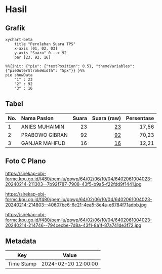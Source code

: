 # Hasil

## Grafik

```mermaid
xychart-beta
    title "Perolehan Suara TPS"
    x-axis [01, 02, 03]
    y-axis "Suara" 0 --> 92
    bar [23, 92, 16]
```

```mermaid
%%{init: {"pie": {"textPosition": 0.5}, "themeVariables": {"pieOuterStrokeWidth": "5px"}} }%%
pie showData
    "1" : 23
    "2" : 92
    "3" : 16
```

## Tabel

| No. | Nama Paslon    | Suara | Suara (raw) | Persentase |
|:--- |:-------------- | -----:| -----------:| ----------:|
| 1   | ANIES MUHAIMIN | 23    | [23][p-1]   | 17,56      |
| 2   | PRABOWO GIBRAN | 92    | [92][p-2]   | 70,23      |
| 3   | GANJAR MAHFUD  | 16    | [16][p-3]   | 12,21      |


[p-1]: https://github.com/gigit-pemilu/pemilu-2024-64-kalimantan-timur/blob/main/pilpres/hitung-suara/sub/64-kalimantan-timur/sub/02-kutai-kartanegara/sub/06-tenggarong/sub/1004-timbau/sub/023-tps/sub/paslon-1.txt
[p-2]: https://github.com/gigit-pemilu/pemilu-2024-64-kalimantan-timur/blob/main/pilpres/hitung-suara/sub/64-kalimantan-timur/sub/02-kutai-kartanegara/sub/06-tenggarong/sub/1004-timbau/sub/023-tps/sub/paslon-2.txt
[p-3]: https://github.com/gigit-pemilu/pemilu-2024-64-kalimantan-timur/blob/main/pilpres/hitung-suara/sub/64-kalimantan-timur/sub/02-kutai-kartanegara/sub/06-tenggarong/sub/1004-timbau/sub/023-tps/sub/paslon-3.txt

## Foto C Plano

https://sirekap-obj-formc.kpu.go.id/f480/pemilu/ppwp/64/02/06/10/04/6402061004023-20240214-211303--7b92f787-7908-43f5-b9a5-f22fdd9f1441.jpg

https://sirekap-obj-formc.kpu.go.id/f480/pemilu/ppwp/64/02/06/10/04/6402061004023-20240214-214803--40607bc6-6c21-4ea5-8e4a-e6784f71adbb.jpg

https://sirekap-obj-formc.kpu.go.id/f480/pemilu/ppwp/64/02/06/10/04/6402061004023-20240214-214746--794cecbe-7d8a-43f1-8a1f-87a741de3f72.jpg


## Metadata

| Key        | Value               |
| ---------- | ------------------- |
| Time Stamp | 2024-02-20 12:00:00 |



